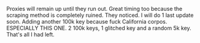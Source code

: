Proxies will remain up until they run out.
Great timing too because the scraping method is completely ruined. They noticed.
I will do 1 last update soon.
Adding another 100k key because fuck California corpos. ESPECIALLY THIS ONE.
2 100k keys, 1 glitched key and a random 5k key. That's all I had left.